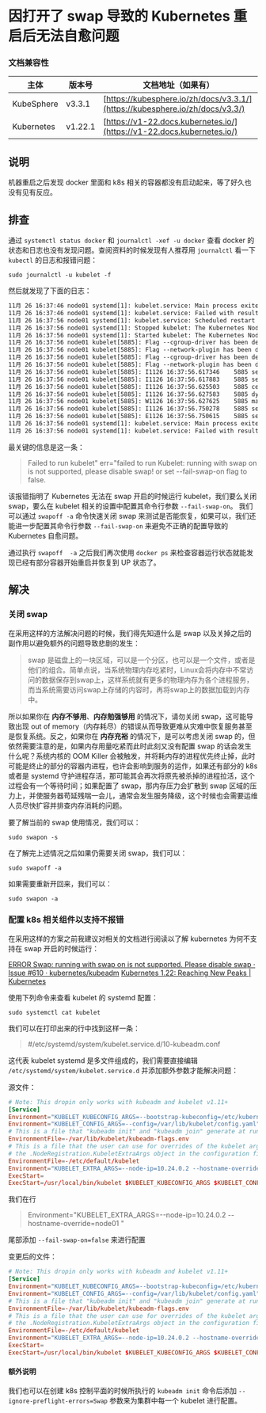 # 因打开了 swap 导致的 Kubernetes 重启后无法自愈问题

### 文档兼容性

| 主体 | 版本号 | 文档地址（如果有） |
| -- | -- | -- |
| KubeSphere | v3.3.1 | [https://kubesphere.io/zh/docs/v3.3.1/](https://kubesphere.io/zh/docs/v3.3/) |
| Kubernetes | v1.22.1 | [https://v1-22.docs.kubernetes.io/](https://v1-22.docs.kubernetes.io/) |

## 说明

机器重启之后发现 docker 里面和 k8s 相关的容器都没有启动起来，等了好久也没有见有反应。

## 排查

通过 `systemctl status docker` 和 `journalctl -xef -u docker` 查看 docker 的状态和日志也没有发现问题。查阅资料的时候发现有人推荐用 `journalctl` 看一下 `kubectl` 的日志和报错问题：

```shell
sudo journalctl -u kubelet -f
```

然后就发现了下面的日志：

```txt
11月 26 16:37:46 node01 systemd[1]: kubelet.service: Main process exited, code=exited, status=1/FAILURE
11月 26 16:37:46 node01 systemd[1]: kubelet.service: Failed with result 'exit-code'.
11月 26 16:37:56 node01 systemd[1]: kubelet.service: Scheduled restart job, restart counter is at 66.
11月 26 16:37:56 node01 systemd[1]: Stopped kubelet: The Kubernetes Node Agent.
11月 26 16:37:56 node01 systemd[1]: Started kubelet: The Kubernetes Node Agent.
11月 26 16:37:56 node01 kubelet[5885]: Flag --cgroup-driver has been deprecated, This parameter should be set via the config file specified by the Kubelet's --config flag. See https://kubernetes.io/docs/tasks/administer-cluster/kubelet-config-file/ for more information.
11月 26 16:37:56 node01 kubelet[5885]: Flag --network-plugin has been deprecated, will be removed along with dockershim.
11月 26 16:37:56 node01 kubelet[5885]: Flag --cgroup-driver has been deprecated, This parameter should be set via the config file specified by the Kubelet's --config flag. See https://kubernetes.io/docs/tasks/administer-cluster/kubelet-config-file/ for more information.
11月 26 16:37:56 node01 kubelet[5885]: Flag --network-plugin has been deprecated, will be removed along with dockershim.
11月 26 16:37:56 node01 kubelet[5885]: I1126 16:37:56.617346    5885 server.go:440] "Kubelet version" kubeletVersion="v1.22.12"
11月 26 16:37:56 node01 kubelet[5885]: I1126 16:37:56.617883    5885 server.go:868] "Client rotation is on, will bootstrap in background"
11月 26 16:37:56 node01 kubelet[5885]: I1126 16:37:56.625503    5885 certificate_store.go:130] Loading cert/key pair from "/var/lib/kubelet/pki/kubelet-client-current.pem".
11月 26 16:37:56 node01 kubelet[5885]: I1126 16:37:56.627583    5885 dynamic_cafile_content.go:155] "Starting controller" name="client-ca-bundle::/etc/kubernetes/pki/ca.crt"
11月 26 16:37:56 node01 kubelet[5885]: W1126 16:37:56.627625    5885 manager.go:159] Cannot detect current cgroup on cgroup v2
11月 26 16:37:56 node01 kubelet[5885]: I1126 16:37:56.750278    5885 server.go:687] "--cgroups-per-qos enabled, but --cgroup-root was not specified.  defaulting to /"
11月 26 16:37:56 node01 kubelet[5885]: E1126 16:37:56.750615    5885 server.go:294] "Failed to run kubelet" err="failed to run Kubelet: running with swap on is not supported, please disable swap! or set --fail-swap-on flag to false. /proc/swaps contained: [Filename\t\t\t\tType\t\tSize\t\tUsed\t\tPriority /dev/sda3                               partition\t999420\t\t0\t\t-2]"
11月 26 16:37:56 node01 systemd[1]: kubelet.service: Main process exited, code=exited, status=1/FAILURE
11月 26 16:37:56 node01 systemd[1]: kubelet.service: Failed with result 'exit-code'.
```

最关键的信息是这一条：

> Failed to run kubelet" err="failed to run Kubelet: running with swap on is not supported, please disable swap! or set --fail-swap-on flag to false.

该报错指明了 Kubernetes 无法在 swap 开启的时候运行 kubelet，我们要么关闭 swap，要么在 kubelet 相关的设置中配置其命令行参数 `--fail-swap-on`。
我们可以通过 `swapoff -a` 命令快速关闭 swap 来测试是否能恢复，如果可以，我们还能进一步配置其命令行参数 `--fail-swap-on` 来避免不正确的配置导致的 Kubernetes 自愈问题。

通过执行 `swapoff  -a` 之后我们再次使用 `docker ps` 来检查容器运行状态就能发现已经有部分容器开始重启并恢复到 UP 状态了。

## 解决

### 关闭 swap

在采用这样的方法解决问题的时候，我们得先知道什么是 swap 以及关掉之后的副作用以避免额外的问题导致悲剧的发生：

> swap 是磁盘上的一块区域，可以是一个分区，也可以是一个文件，或者是他们的组合。简单点说，当系统物理内存吃紧时，Linux会将内存中不常访问的数据保存到swap上，这样系统就有更多的物理内存为各个进程服务，而当系统需要访问swap上存储的内容时，再将swap上的数据加载到内存中。

所以如果你在 **内存不够用**、**内存勉强够用** 的情况下，请勿关闭 swap，这可能导致出现 out of memory（内存耗尽）的错误从而导致更难从灾难中恢复服务甚至是恢复系统。反之，如果你在 **内存充裕** 的情况下，是可以考虑关闭 swap 的，但依然需要注意的是，如果内存用量吃紧而此时此刻又没有配置 swap 的话会发生什么呢？系统内核的 OOM Killer 会被触发，并将耗内存的进程优先终止掉，此时可能是终止的部分的容器内进程，也许会影响到服务的运作，如果还有部分的 k8s 或者是 systemd 守护进程存活，那可能其会再次将原先被杀掉的进程拉活，这个过程会有一个等待时间；如果配置了 swap，那内存压力会扩散到 swap 区域的压力上，并使服务器苟延残喘一会儿，通常会发生服务降级，这个时候也会需要运维人员尽快扩容并排查内存消耗的问题。

要了解当前的 swap 使用情况，我们可以：

```shell
sudo swapon -s
```

在了解完上述情况之后如果仍需要关闭 swap，我们可以：

```shell
sudo swapoff -a
```

如果需要重新开回来，我们可以：

```shell
sudo swapon -a
```

### 配置 k8s 相关组件以支持不报错

在采用这样的方案之前我建议对相关的文档进行阅读以了解 kubernetes 为何不支持在 swap 开启的时候运行：

[ERROR Swap: running with swap on is not supported. Please disable swap · Issue #610 · kubernetes/kubeadm](https://github.com/kubernetes/kubeadm/issues/610)
[Kubernetes 1.22: Reaching New Peaks | Kubernetes](https://kubernetes.io/blog/2021/08/04/kubernetes-1-22-release-announcement/#node-system-swap-support)

使用下列命令来查看 kubelet 的 systemd 配置：

```shell
sudo systemctl cat kubelet
```

我们可以在打印出来的行中找到这样一条：

> #/etc/systemd/system/kubelet.service.d/10-kubeadm.conf

这代表 kubelet systemd 是多文件组成的，我们需要直接编辑 `/etc/systemd/system/kubelet.service.d` 并添加额外参数才能解决问题：

源文件：

```toml
# Note: This dropin only works with kubeadm and kubelet v1.11+
[Service]
Environment="KUBELET_KUBECONFIG_ARGS=--bootstrap-kubeconfig=/etc/kubernetes/bootstrap-kubelet.conf --kubeconfig=/etc/kubernetes/kubelet.conf"
Environment="KUBELET_CONFIG_ARGS=--config=/var/lib/kubelet/config.yaml"
# This is a file that "kubeadm init" and "kubeadm join" generate at runtime, populating the KUBELET_KUBEADM_ARGS variable dynamically
EnvironmentFile=-/var/lib/kubelet/kubeadm-flags.env
# This is a file that the user can use for overrides of the kubelet args as a last resort. Preferably, the user should use
# the .NodeRegistration.KubeletExtraArgs object in the configuration files instead. KUBELET_EXTRA_ARGS should be sourced from this file.
EnvironmentFile=-/etc/default/kubelet
Environment="KUBELET_EXTRA_ARGS=--node-ip=10.24.0.2 --hostname-override=node01 "
ExecStart=
ExecStart=/usr/local/bin/kubelet $KUBELET_KUBECONFIG_ARGS $KUBELET_CONFIG_ARGS $KUBELET_KUBEADM_ARGS $KUBELET_EXTRA_ARGS
```

我们在行

> Environment="KUBELET_EXTRA_ARGS=--node-ip=10.24.0.2 --hostname-override=node01 "

尾部添加 `--fail-swap-on=false` 来进行配置

变更后的文件：

```toml
# Note: This dropin only works with kubeadm and kubelet v1.11+
[Service]
Environment="KUBELET_KUBECONFIG_ARGS=--bootstrap-kubeconfig=/etc/kubernetes/bootstrap-kubelet.conf --kubeconfig=/etc/kubernetes/kubelet.conf"
Environment="KUBELET_CONFIG_ARGS=--config=/var/lib/kubelet/config.yaml"
# This is a file that "kubeadm init" and "kubeadm join" generate at runtime, populating the KUBELET_KUBEADM_ARGS variable dynamically
EnvironmentFile=-/var/lib/kubelet/kubeadm-flags.env
# This is a file that the user can use for overrides of the kubelet args as a last resort. Preferably, the user should use
# the .NodeRegistration.KubeletExtraArgs object in the configuration files instead. KUBELET_EXTRA_ARGS should be sourced from this file.
EnvironmentFile=-/etc/default/kubelet
Environment="KUBELET_EXTRA_ARGS=--node-ip=10.24.0.2 --hostname-override=node01 --fail-swap-on=false"
ExecStart=
ExecStart=/usr/local/bin/kubelet $KUBELET_KUBECONFIG_ARGS $KUBELET_CONFIG_ARGS $KUBELET_KUBEADM_ARGS $KUBELET_EXTRA_ARGS
```

#### 额外说明

我们也可以在创建 k8s 控制平面的时候所执行的 `kubeadm init` 命令后添加 `--ignore-preflight-errors=Swap` 参数来为集群中每一个 kubelet 进行配置。
